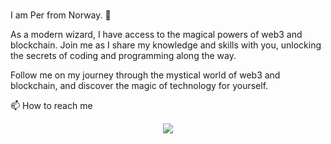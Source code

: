 ### 

I am Per from Norway. 👋

As a modern wizard, I have access to the magical powers of web3 and blockchain. 
Join me as I share my knowledge and skills with you, unlocking the secrets of coding and programming along the way. 

Follow me on my journey through the mystical world of web3 and blockchain, and discover the magic of technology for yourself.

📫 How to reach me 
<p align="center">
  <a href="https://twitter.com/pdpyte">
    <img src="https://img.shields.io/twitter/follow/pdpyte?label=Twitter&logo=twitter&style=for-the-badge&color=blue" />
  </a>
</p>
<!--
**kodevasse/kodevasse** is a ✨ _special_ ✨ repository because its `README.md` (this file) appears on your GitHub profile.

Here are some ideas to get you started:

- 🔭 I’m currently working on ...
- 🌱 I’m currently learning ...
- 👯 I’m looking to collaborate on ...
- 🤔 I’m looking for help with ...
- 💬 Ask me about ...
- 📫 How to reach me: ...
- 😄 Pronouns: ...
- ⚡ Fun fact: ...
-->
